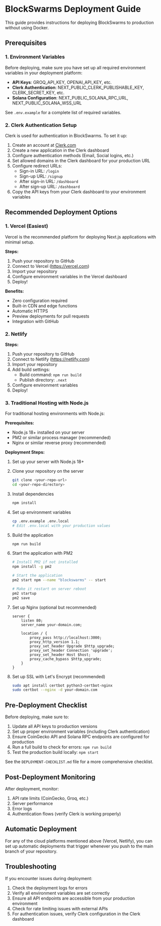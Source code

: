 # BlockSwarms Deployment Guide

This guide provides instructions for deploying BlockSwarms to production without using Docker.

## Prerequisites

### 1. Environment Variables

Before deploying, make sure you have set up all required environment variables in your deployment platform:

- **API Keys**: GROQ_API_KEY, OPENAI_API_KEY, etc.
- **Clerk Authentication**: NEXT_PUBLIC_CLERK_PUBLISHABLE_KEY, CLERK_SECRET_KEY, etc.
- **Solana Configuration**: NEXT_PUBLIC_SOLANA_RPC_URL, NEXT_PUBLIC_SOLANA_WSS_URL

See `.env.example` for a complete list of required variables.

### 2. Clerk Authentication Setup

Clerk is used for authentication in BlockSwarms. To set it up:

1. Create an account at [Clerk.com](https://clerk.com)
2. Create a new application in the Clerk dashboard
3. Configure authentication methods (Email, Social logins, etc.)
4. Set allowed domains in the Clerk dashboard for your production URL
5. Configure redirect URLs:
   - Sign-in URL: `/login`
   - Sign-up URL: `/signup`
   - After sign-in URL: `/dashboard`
   - After sign-up URL: `/dashboard`
6. Copy the API keys from your Clerk dashboard to your environment variables

## Recommended Deployment Options

### 1. Vercel (Easiest)

Vercel is the recommended platform for deploying Next.js applications with minimal setup.

**Steps:**
1. Push your repository to GitHub
2. Connect to Vercel (https://vercel.com)
3. Import your repository
4. Configure environment variables in the Vercel dashboard
5. Deploy!

**Benefits:**
- Zero configuration required
- Built-in CDN and edge functions
- Automatic HTTPS
- Preview deployments for pull requests
- Integration with GitHub

### 2. Netlify

**Steps:**
1. Push your repository to GitHub
2. Connect to Netlify (https://netlify.com)
3. Import your repository
4. Add build settings:
   - Build command: `npm run build`
   - Publish directory: `.next`
5. Configure environment variables
6. Deploy!

### 3. Traditional Hosting with Node.js

For traditional hosting environments with Node.js:

**Prerequisites:**
- Node.js 18+ installed on your server
- PM2 or similar process manager (recommended)
- Nginx or similar reverse proxy (recommended)

**Deployment Steps:**

1. Set up your server with Node.js 18+
2. Clone your repository on the server
   ```bash
   git clone <your-repo-url>
   cd <your-repo-directory>
   ```

3. Install dependencies
   ```bash
   npm install
   ```

4. Set up environment variables
   ```bash
   cp .env.example .env.local
   # Edit .env.local with your production values
   ```

5. Build the application
   ```bash
   npm run build
   ```

6. Start the application with PM2
   ```bash
   # Install PM2 if not installed
   npm install -g pm2
   
   # Start the application
   pm2 start npm --name "blockswarms" -- start
   
   # Make it restart on server reboot
   pm2 startup
   pm2 save
   ```

7. Set up Nginx (optional but recommended)
   ```nginx
   server {
       listen 80;
       server_name your-domain.com;
       
       location / {
           proxy_pass http://localhost:3000;
           proxy_http_version 1.1;
           proxy_set_header Upgrade $http_upgrade;
           proxy_set_header Connection 'upgrade';
           proxy_set_header Host $host;
           proxy_cache_bypass $http_upgrade;
       }
   }
   ```

8. Set up SSL with Let's Encrypt (recommended)
   ```bash
   sudo apt install certbot python3-certbot-nginx
   sudo certbot --nginx -d your-domain.com
   ```

## Pre-Deployment Checklist

Before deploying, make sure to:

1. Update all API keys to production versions
2. Set up proper environment variables (including Clerk authentication)
3. Ensure CoinGecko API and Solana RPC endpoints are configured for production
4. Run a full build to check for errors: `npm run build`
5. Test the production build locally: `npm start`

See the `DEPLOYMENT-CHECKLIST.md` file for a more comprehensive checklist.

## Post-Deployment Monitoring

After deployment, monitor:

1. API rate limits (CoinGecko, Groq, etc.)
2. Server performance
3. Error logs
4. Authentication flows (verify Clerk is working properly)

## Automatic Deployment

For any of the cloud platforms mentioned above (Vercel, Netlify), you can set up automatic deployments that trigger whenever you push to the main branch of your repository.

## Troubleshooting

If you encounter issues during deployment:

1. Check the deployment logs for errors
2. Verify all environment variables are set correctly
3. Ensure all API endpoints are accessible from your production environment
4. Check for rate limiting issues with external APIs
5. For authentication issues, verify Clerk configuration in the Clerk dashboard
